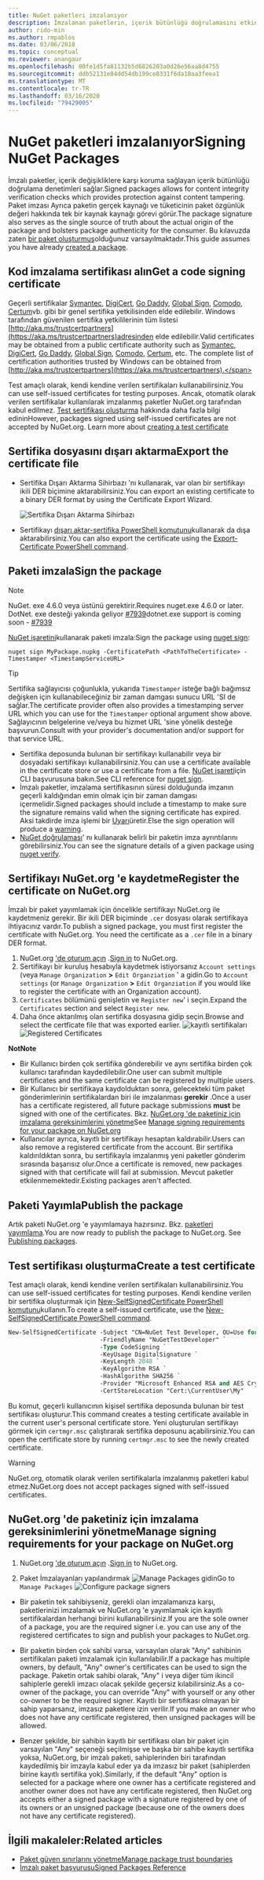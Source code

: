 ```yaml
---
title: NuGet paketleri imzalanıyor
description: İmzalanan paketlerin, içerik bütünlüğü doğrulamasını etkinleştirmek için nasıl kullanılabileceğini açıklar.
author: rido-min
ms.author: rmpablos
ms.date: 03/06/2018
ms.topic: conceptual
ms.reviewer: anangaur
ms.openlocfilehash: 00fe1d5fa81132b5d6826203a0d26e56aa8d4755
ms.sourcegitcommit: ddb52131e84dd54db199ce8331f6da18aa3feea1
ms.translationtype: MT
ms.contentlocale: tr-TR
ms.lasthandoff: 03/16/2020
ms.locfileid: "79429005"
---
```

# <a name="signing-nuget-packages"></a><span data-ttu-id="1a37c-103">NuGet paketleri imzalanıyor</span><span class="sxs-lookup"><span data-stu-id="1a37c-103">Signing NuGet Packages</span></span>

<span data-ttu-id="1a37c-104">İmzalı paketler, içerik değişikliklere karşı koruma sağlayan içerik bütünlüğü doğrulama denetimleri sağlar.</span><span class="sxs-lookup"><span data-stu-id="1a37c-104">Signed packages allows for content integrity verification checks which provides protection against content tampering.</span></span> <span data-ttu-id="1a37c-105">Paket imzası Ayrıca paketin gerçek kaynağı ve tüketicinin paket özgünlük değeri hakkında tek bir kaynak kaynağı görevi görür.</span><span class="sxs-lookup"><span data-stu-id="1a37c-105">The package signature also serves as the single source of truth about the actual origin of the package and bolsters package authenticity for the consumer.</span></span> <span data-ttu-id="1a37c-106">Bu kılavuzda zaten [bir paket oluşturmuş](creating-a-package.md)olduğunuz varsayılmaktadır.</span><span class="sxs-lookup"><span data-stu-id="1a37c-106">This guide assumes you have already [created a package](creating-a-package.md).</span></span>

## <a name="get-a-code-signing-certificate"></a><span data-ttu-id="1a37c-107">Kod imzalama sertifikası alın</span><span class="sxs-lookup"><span data-stu-id="1a37c-107">Get a code signing certificate</span></span>

<span data-ttu-id="1a37c-108">Geçerli sertifikalar [Symantec](https://trustcenter.websecurity.symantec.com/process/trust/productOptions?productType=SoftwareValidationClass3), [DigiCert](https://www.digicert.com/code-signing/), [Go Daddy](https://www.godaddy.com/web-security/code-signing-certificate), [Global Sign](https://www.globalsign.com/en/code-signing-certificate/), [Comodo](https://www.comodo.com/e-commerce/code-signing/code-signing-certificate.php), [Certum](https://www.certum.eu/certum/cert,offer_en_open_source_cs.xml)vb. gibi bir genel sertifika yetkilisinden elde edilebilir. Windows tarafından güvenilen sertifika yetkililerinin tüm listesi [http://aka.ms/trustcertpartners](https://aka.ms/trustcertpartners)adresinden elde edilebilir.</span><span class="sxs-lookup"><span data-stu-id="1a37c-108">Valid certificates may be obtained from a public certificate authority such as [Symantec](https://trustcenter.websecurity.symantec.com/process/trust/productOptions?productType=SoftwareValidationClass3), [DigiCert](https://www.digicert.com/code-signing/), [Go Daddy](https://www.godaddy.com/web-security/code-signing-certificate), [Global Sign](https://www.globalsign.com/en/code-signing-certificate/), [Comodo](https://www.comodo.com/e-commerce/code-signing/code-signing-certificate.php), [Certum](https://www.certum.eu/certum/cert,offer_en_open_source_cs.xml), etc. The complete list of certification authorities trusted by Windows can be obtained from [http://aka.ms/trustcertpartners](https://aka.ms/trustcertpartners).</span></span>

<span data-ttu-id="1a37c-109">Test amaçlı olarak, kendi kendine verilen sertifikaları kullanabilirsiniz.</span><span class="sxs-lookup"><span data-stu-id="1a37c-109">You can use self-issued certificates for testing purposes.</span></span> <span data-ttu-id="1a37c-110">Ancak, otomatik olarak verilen sertifikalar kullanılarak imzalanmış paketler NuGet.org tarafından kabul edilmez. [Test sertifikası oluşturma](#create-a-test-certificate) hakkında daha fazla bilgi edinin</span><span class="sxs-lookup"><span data-stu-id="1a37c-110">However, packages signed using self-issued certificates are not accepted by NuGet.org. Learn more about [creating a test certificate](#create-a-test-certificate)</span></span>

## <a name="export-the-certificate-file"></a><span data-ttu-id="1a37c-111">Sertifika dosyasını dışarı aktarma</span><span class="sxs-lookup"><span data-stu-id="1a37c-111">Export the certificate file</span></span>

* <span data-ttu-id="1a37c-112">Sertifika Dışarı Aktarma Sihirbazı 'nı kullanarak, var olan bir sertifikayı ikili DER biçimine aktarabilirsiniz.</span><span class="sxs-lookup"><span data-stu-id="1a37c-112">You can export an existing certificate to a binary DER format by using the Certificate Export Wizard.</span></span>

  ![Sertifika Dışarı Aktarma Sihirbazı](../reference/media/CertificateExportWizard.png)

* <span data-ttu-id="1a37c-114">Sertifikayı [dışarı aktar-sertifika PowerShell komutunu](/powershell/module/pkiclient/export-certificate)kullanarak da dışa aktarabilirsiniz.</span><span class="sxs-lookup"><span data-stu-id="1a37c-114">You can also export the certificate using the [Export-Certificate PowerShell command](/powershell/module/pkiclient/export-certificate).</span></span>

## <a name="sign-the-package"></a><span data-ttu-id="1a37c-115">Paketi imzala</span><span class="sxs-lookup"><span data-stu-id="1a37c-115">Sign the package</span></span>

> [!note]
> <span data-ttu-id="1a37c-116">NuGet. exe 4.6.0 veya üstünü gerektirir.</span><span class="sxs-lookup"><span data-stu-id="1a37c-116">Requires nuget.exe 4.6.0 or later.</span></span> <span data-ttu-id="1a37c-117">DotNet. exe desteği yakında geliyor [#7939](https://github.com/NuGet/Home/issues/7939)</span><span class="sxs-lookup"><span data-stu-id="1a37c-117">dotnet.exe support is coming soon - [#7939](https://github.com/NuGet/Home/issues/7939)</span></span>

<span data-ttu-id="1a37c-118">[NuGet işaretini](../reference/cli-reference/cli-ref-sign.md)kullanarak paketi imzala:</span><span class="sxs-lookup"><span data-stu-id="1a37c-118">Sign the package using [nuget sign](../reference/cli-reference/cli-ref-sign.md):</span></span>

```cli
nuget sign MyPackage.nupkg -CertificatePath <PathToTheCertificate> -Timestamper <TimestampServiceURL>
```

> [!Tip]
> <span data-ttu-id="1a37c-119">Sertifika sağlayıcısı çoğunlukla, yukarıda `Timestamper` isteğe bağlı bağımsız değişken için kullanabileceğiniz bir zaman damgası sunucu URL 'SI de sağlar.</span><span class="sxs-lookup"><span data-stu-id="1a37c-119">The certificate provider often also provides a timestamping server URL which you can use for the `Timestamper` optional argument show above.</span></span> <span data-ttu-id="1a37c-120">Sağlayıcının belgelerine ve/veya bu hizmet URL 'sine yönelik desteğe başvurun.</span><span class="sxs-lookup"><span data-stu-id="1a37c-120">Consult with your provider's documentation and/or support for that service URL.</span></span>

* <span data-ttu-id="1a37c-121">Sertifika deposunda bulunan bir sertifikayı kullanabilir veya bir dosyadaki sertifikayı kullanabilirsiniz.</span><span class="sxs-lookup"><span data-stu-id="1a37c-121">You can use a certificate available in the certificate store or use a certificate from a file.</span></span> <span data-ttu-id="1a37c-122">[NuGet işareti](../reference/cli-reference/cli-ref-sign.md)için CLI başvurusuna bakın.</span><span class="sxs-lookup"><span data-stu-id="1a37c-122">See CLI reference for [nuget sign](../reference/cli-reference/cli-ref-sign.md).</span></span>
* <span data-ttu-id="1a37c-123">İmzalı paketler, imzalama sertifikasının süresi dolduğunda imzanın geçerli kaldığından emin olmak için bir zaman damgası içermelidir.</span><span class="sxs-lookup"><span data-stu-id="1a37c-123">Signed packages should include a timestamp to make sure the signature remains valid when the signing certificate has expired.</span></span> <span data-ttu-id="1a37c-124">Aksi takdirde imza işlemi bir [Uyarı](../reference/errors-and-warnings/NU3002.md)üretir.</span><span class="sxs-lookup"><span data-stu-id="1a37c-124">Else the sign operation will produce a [warning](../reference/errors-and-warnings/NU3002.md).</span></span>
* <span data-ttu-id="1a37c-125">[NuGet doğrulaması](../reference/cli-reference/cli-ref-verify.md)' nı kullanarak belirli bir paketin imza ayrıntılarını görebilirsiniz.</span><span class="sxs-lookup"><span data-stu-id="1a37c-125">You can see the signature details of a given package using [nuget verify](../reference/cli-reference/cli-ref-verify.md).</span></span>

## <a name="register-the-certificate-on-nugetorg"></a><span data-ttu-id="1a37c-126">Sertifikayı NuGet.org 'e kaydetme</span><span class="sxs-lookup"><span data-stu-id="1a37c-126">Register the certificate on NuGet.org</span></span>

<span data-ttu-id="1a37c-127">İmzalı bir paket yayımlamak için öncelikle sertifikayı NuGet.org ile kaydetmeniz gerekir. Bir ikili DER biçiminde `.cer` dosyası olarak sertifikaya ihtiyacınız vardır.</span><span class="sxs-lookup"><span data-stu-id="1a37c-127">To publish a signed package, you must first register the certificate with NuGet.org. You need the certificate as a `.cer` file in a binary DER format.</span></span>

1. <span data-ttu-id="1a37c-128">NuGet.org ['de oturum açın](https://www.nuget.org/users/account/LogOn?returnUrl=%2F) .</span><span class="sxs-lookup"><span data-stu-id="1a37c-128">[Sign in](https://www.nuget.org/users/account/LogOn?returnUrl=%2F) to NuGet.org.</span></span>
1. <span data-ttu-id="1a37c-129">Sertifikayı bir kuruluş hesabıyla kaydetmek istiyorsanız `Account settings` (veya `Manage Organization` **>** `Edit Organziation` ' a gidin.</span><span class="sxs-lookup"><span data-stu-id="1a37c-129">Go to `Account settings` (or `Manage Organization` **>** `Edit Organziation` if you would like to register the certificate with an Organization account).</span></span>
1. <span data-ttu-id="1a37c-130">`Certificates` bölümünü genişletin ve `Register new`' i seçin.</span><span class="sxs-lookup"><span data-stu-id="1a37c-130">Expand the `Certificates` section and select `Register new`.</span></span>
1. <span data-ttu-id="1a37c-131">Daha önce aktarılmış olan sertifika dosyasına gidip seçin.</span><span class="sxs-lookup"><span data-stu-id="1a37c-131">Browse and select the certficate file that was exported earlier.</span></span>
  <span data-ttu-id="1a37c-132">![kayıtlı sertifikaları](../reference/media/registered-certs.png)</span><span class="sxs-lookup"><span data-stu-id="1a37c-132">![Registered Certificates](../reference/media/registered-certs.png)</span></span>

<span data-ttu-id="1a37c-133">**Not**</span><span class="sxs-lookup"><span data-stu-id="1a37c-133">**Note**</span></span>
* <span data-ttu-id="1a37c-134">Bir Kullanıcı birden çok sertifika gönderebilir ve aynı sertifika birden çok kullanıcı tarafından kaydedilebilir.</span><span class="sxs-lookup"><span data-stu-id="1a37c-134">One user can submit multiple certificates and the same certificate can be registered by multiple users.</span></span>
* <span data-ttu-id="1a37c-135">Bir Kullanıcı bir sertifikaya kaydolduktan sonra, gelecekteki tüm paket gönderimlerinin sertifikalardan biri ile imzalanması **gerekir** .</span><span class="sxs-lookup"><span data-stu-id="1a37c-135">Once a user has a certificate registered, all future package submissions **must** be signed with one of the certificates.</span></span> <span data-ttu-id="1a37c-136">Bkz. [NuGet.org 'de paketiniz için imzalama gereksinimlerini yönetme](#manage-signing-requirements-for-your-package-on-nugetorg)</span><span class="sxs-lookup"><span data-stu-id="1a37c-136">See [Manage signing requirements for your package on NuGet.org](#manage-signing-requirements-for-your-package-on-nugetorg)</span></span>
* <span data-ttu-id="1a37c-137">Kullanıcılar ayrıca, kayıtlı bir sertifikayı hesaptan kaldırabilir.</span><span class="sxs-lookup"><span data-stu-id="1a37c-137">Users can also remove a registered certificate from the account.</span></span> <span data-ttu-id="1a37c-138">Bir sertifika kaldırıldıktan sonra, bu sertifikayla imzalanmış yeni paketler gönderim sırasında başarısız olur.</span><span class="sxs-lookup"><span data-stu-id="1a37c-138">Once a certificate is removed, new packages signed with that certificate will fail at submission.</span></span> <span data-ttu-id="1a37c-139">Mevcut paketler etkilenmemektedir.</span><span class="sxs-lookup"><span data-stu-id="1a37c-139">Existing packages aren't affected.</span></span>

## <a name="publish-the-package"></a><span data-ttu-id="1a37c-140">Paketi Yayımla</span><span class="sxs-lookup"><span data-stu-id="1a37c-140">Publish the package</span></span>

<span data-ttu-id="1a37c-141">Artık paketi NuGet.org 'e yayımlamaya hazırsınız. Bkz. [paketleri yayımlama](../nuget-org/Publish-a-package.md).</span><span class="sxs-lookup"><span data-stu-id="1a37c-141">You are now ready to publish the package to NuGet.org. See [Publishing packages](../nuget-org/Publish-a-package.md).</span></span>

## <a name="create-a-test-certificate"></a><span data-ttu-id="1a37c-142">Test sertifikası oluşturma</span><span class="sxs-lookup"><span data-stu-id="1a37c-142">Create a test certificate</span></span>

<span data-ttu-id="1a37c-143">Test amaçlı olarak, kendi kendine verilen sertifikaları kullanabilirsiniz.</span><span class="sxs-lookup"><span data-stu-id="1a37c-143">You can use self-issued certificates for testing purposes.</span></span> <span data-ttu-id="1a37c-144">Kendi kendine verilen bir sertifika oluşturmak için [New-SelfSignedCertificate PowerShell komutunu](/powershell/module/pkiclient/new-selfsignedcertificate)kullanın.</span><span class="sxs-lookup"><span data-stu-id="1a37c-144">To create a self-issued certificate, use the [New-SelfSignedCertificate PowerShell command](/powershell/module/pkiclient/new-selfsignedcertificate).</span></span>

```ps
New-SelfSignedCertificate -Subject "CN=NuGet Test Developer, OU=Use for testing purposes ONLY" `
                          -FriendlyName "NuGetTestDeveloper" `
                          -Type CodeSigning `
                          -KeyUsage DigitalSignature `
                          -KeyLength 2048 `
                          -KeyAlgorithm RSA `
                          -HashAlgorithm SHA256 `
                          -Provider "Microsoft Enhanced RSA and AES Cryptographic Provider" `
                          -CertStoreLocation "Cert:\CurrentUser\My" 
```

<span data-ttu-id="1a37c-145">Bu komut, geçerli kullanıcının kişisel sertifika deposunda bulunan bir test sertifikası oluşturur.</span><span class="sxs-lookup"><span data-stu-id="1a37c-145">This command creates a testing certificate available in the current user's personal certificate store.</span></span> <span data-ttu-id="1a37c-146">Yeni oluşturulan sertifikayı görmek için `certmgr.msc` çalıştırarak sertifika deposunu açabilirsiniz.</span><span class="sxs-lookup"><span data-stu-id="1a37c-146">You can open the certificate store by running `certmgr.msc` to see the newly created certificate.</span></span>

> [!Warning]
> <span data-ttu-id="1a37c-147">NuGet.org, otomatik olarak verilen sertifikalarla imzalanmış paketleri kabul etmez.</span><span class="sxs-lookup"><span data-stu-id="1a37c-147">NuGet.org does not accept packages signed with self-issued certificates.</span></span>

## <a name="manage-signing-requirements-for-your-package-on-nugetorg"></a><span data-ttu-id="1a37c-148">NuGet.org 'de paketiniz için imzalama gereksinimlerini yönetme</span><span class="sxs-lookup"><span data-stu-id="1a37c-148">Manage signing requirements for your package on NuGet.org</span></span>
1. <span data-ttu-id="1a37c-149">NuGet.org ['de oturum açın](https://www.nuget.org/users/account/LogOn?returnUrl=%2F) .</span><span class="sxs-lookup"><span data-stu-id="1a37c-149">[Sign in](https://www.nuget.org/users/account/LogOn?returnUrl=%2F) to NuGet.org.</span></span>

1. <span data-ttu-id="1a37c-150">Paket İmzalayanları yapılandırmak ![`Manage Packages` 
   gidin](../reference/media/configure-package-signers.png)</span><span class="sxs-lookup"><span data-stu-id="1a37c-150">Go to `Manage Packages` 
![Configure package signers](../reference/media/configure-package-signers.png)</span></span>

* <span data-ttu-id="1a37c-151">Bir paketin tek sahibiyseniz, gerekli olan imzalamanıza karşı, paketlerinizi imzalamak ve NuGet.org 'e yayımlamak için kayıtlı sertifikalardan herhangi birini kullanabilirsiniz.</span><span class="sxs-lookup"><span data-stu-id="1a37c-151">If you are the sole owner of a package, you are the required signer i.e. you can use any of the registered certificates to sign and publish your packages to NuGet.org.</span></span>

* <span data-ttu-id="1a37c-152">Bir paketin birden çok sahibi varsa, varsayılan olarak "Any" sahibinin sertifikaları paketi imzalamak için kullanılabilir.</span><span class="sxs-lookup"><span data-stu-id="1a37c-152">If a package has multiple owners, by default, "Any" owner's certificates can be used to sign the package.</span></span> <span data-ttu-id="1a37c-153">Paketin ortak sahibi olarak, "Any" i veya diğer tüm ikincil sahiplerle gerekli imzacı olacak şekilde geçersiz kılabilirsiniz.</span><span class="sxs-lookup"><span data-stu-id="1a37c-153">As a co-owner of the package, you can override "Any" with yourself or any other co-owner to be the required signer.</span></span> <span data-ttu-id="1a37c-154">Kayıtlı bir sertifikası olmayan bir sahip yaparsanız, imzasız paketlere izin verilir.</span><span class="sxs-lookup"><span data-stu-id="1a37c-154">If you make an owner  who does not have any certificate registered, then unsigned packages will be allowed.</span></span> 

* <span data-ttu-id="1a37c-155">Benzer şekilde, bir sahibin kayıtlı bir sertifikası olan bir paket için varsayılan "Any" seçeneği seçilmişse ve başka bir sahibe kayıtlı sertifika yoksa, NuGet.org, bir imzalı paketi, sahiplerinden biri tarafından kaydedilmiş bir imzayla kabul eder ya da imzasız bir paket (sahiplerden birine kayıtlı sertifika yok).</span><span class="sxs-lookup"><span data-stu-id="1a37c-155">Similarly, if the default "Any" option is selected for a package where one owner has a certificate registered and another owner does not have any certificate registered, then NuGet.org accepts either a signed package with a signature registered by one of its owners or an unsigned package (because one of the owners does not have any certificate registered).</span></span>

## <a name="related-articles"></a><span data-ttu-id="1a37c-156">İlgili makaleler:</span><span class="sxs-lookup"><span data-stu-id="1a37c-156">Related articles</span></span>

- [<span data-ttu-id="1a37c-157">Paket güven sınırlarını yönetme</span><span class="sxs-lookup"><span data-stu-id="1a37c-157">Manage package trust boundaries</span></span>](../consume-packages/installing-signed-packages.md)
- [<span data-ttu-id="1a37c-158">İmzalı paket başvurusu</span><span class="sxs-lookup"><span data-stu-id="1a37c-158">Signed Packages Reference</span></span>](../reference/Signed-Packages-Reference.md)
